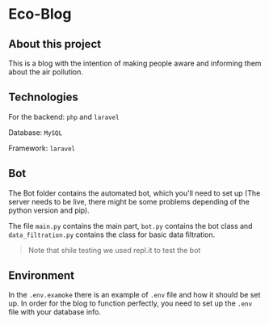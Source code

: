 # Eco-Blog

## About this project

This is a blog with the intention of making people aware and informing them about the air pollution.

## Technologies

For the backend: `php` and `laravel`

Database: `MySQL`

Framework: `laravel`

## Bot

The Bot folder contains the automated bot, which you'll need to set up (The server needs to be live, there might be some problems depending of the python version and pip). 

The file `main.py` contains the main part, `bot.py` contains the bot class and `data_filtration.py` contains the class for basic data filtration.

> Note that shile testing we used repl.it to test the bot

## Environment

In the `.env.examoke` there is an example of `.env` file and how it should be set up. In order for the blog to function perfectly, you need to set up the `.env` file with your database info.